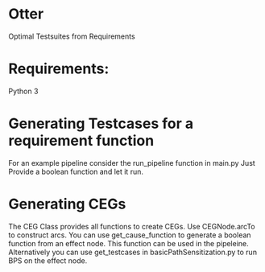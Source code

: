# Otter
Optimal Testsuites from Requirements

# Requirements:
Python 3

# Generating Testcases for a requirement function
For an example pipeline consider the run_pipeline function in main.py
Just Provide a boolean function and let it run.

# Generating CEGs
The CEG Class provides all functions to create CEGs.
Use CEGNode.arcTo to construct arcs.
You can use get_cause_function to generate a boolean function from an effect node.
This function can be used in the pipeleine.
Alternatively you can use get_testcases in basicPathSensitization.py to run BPS on the effect node.
